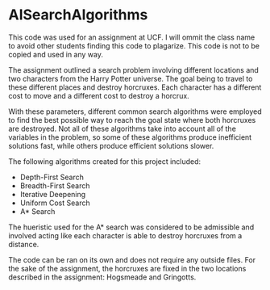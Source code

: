 # AISearchAlgorithms

This code was used for an assignment at UCF. I will ommit the class name to avoid other students finding this code to plagarize. This code is not to be copied and used in any way.

The assignment outlined a search problem involving different locations and two characters from the Harry Potter universe. The goal being to travel to these different places and destroy horcruxes. Each character has a different cost to move and a different cost to destroy a horcrux.

With these parameters, different common search algorithms were employed to find the best possible way to reach the goal state where both horcruxes are destroyed. Not all of these algorithms take into account all of the variables in the problem, so some of these algorithms produce inefficient solutions fast, while others produce efficient solutions slower.

The following algorithms created for this project included:

- Depth-First Search
- Breadth-First Search
- Iterative Deepening
- Uniform Cost Search
- A* Search

The hueristic used for the A* search was considered to be admissible and involved acting like each character is able to destroy horcruxes from a distance.

The code can be ran on its own and does not require any outside files. For the sake of the assignment, the horcruxes are fixed in the two locations described in the assignment: Hogsmeade and Gringotts.
